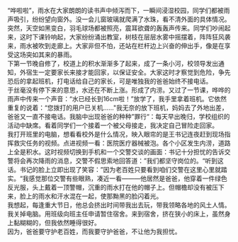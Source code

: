 “哗啦啦”，雨水在大家朗朗的读书声中倾泻而下，一瞬间浸湿校园，同学们都被雨声吸引，纷纷望向窗外。没一会儿窗玻璃就爬满了水珠，看不清外面的具体情况。突然，天空如黑变白，羽毛球场都被照亮，震耳欲聋的轰轰声传来。同学们吵闹起来，这时下课铃响起，大家纷纷涌出教室，树枝在层层水雾中摇摆着，阵阵狂风袭来，雨水被吹到走廊上。大家非但不怕，还站在栏杆边上兴奋的伸出手，像是在享受这场突如其来的暴雨。
<br/>下第一节晚自修了，校道上的积水渐渐多了起来，成了一条小河，校领导发出通知，外宿生一定要家长来接才能回家，以保证安全。大家这时才察觉到危险，争先恐后的拿起班机，打电话给自己的家长，可是唯独我的爸爸始终不接电话。<br/>于丝毫没有停下来的意思，水还在不断上涨。形成了内涝。又过了一节课，哗哗的雨声中传来一个声音：“水已经长到16cm啦！”放学了，我手里拿着班机。它依然重复的说着：“您拨打的用户已关机......"我无奈的放下班机，妈妈去了外地出差，爸爸又一直不接电话。我脑中出现爸爸的种种”罪行“：每天早出晚归，学校组织的活动中缺席。看着同学们一个接着一个被父母接走，我决定自己冒险走回家。
<br/>我打开班里的电脑，想看看校外是什么情况，映入眼帘的是王书记连夜赶到现场指挥救灾任务的视频。点进视频一看：医院医疗器械被泡。各个小区发生内涝，道路上全是积水。这时视频切换到手机和一个交警交谈的画面：书记十分担忧的告诉交警将会再次降雨的消息，交警不假思索地回答道：”我们都坚守岗位的。“听到这话。书记的脸上立即出现了笑容：”因为老百姓只要看到咱们交警在这里心里就踏实。“我感觉那位交警有些眼熟，凑近一看———他居然是爸爸，他穿着一件绿色反光服，头上戴着一顶警帽，沉重的雨水打在他的帽子上。但帽檐却没有被压下来，脸上的雨水和汗水混在一起，使那黝黑的脸闪着光。
<br/>我想起，每逢重大节日，他总会挤出时间带我出去玩，带我领略各地的风土人情。我关掉电脑。用班级向班主任申请暂住宿舍。来到宿舍，挤在狭小的床上，虽然身上黏糊糊的，但我依然睡得很好。
<br/>因为，爸爸要守护老百姓，而我要守护爸爸，不让他为我担忧。